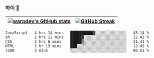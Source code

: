 
### 하이 👋
[![warpdev's GitHub stats](https://github-readme-stats.vercel.app/api?username=warpdev&show_icons=true&theme=vue-dark)](#) |[![GitHub Streak](https://github-readme-streak-stats.herokuapp.com/?user=warpdev&theme=dark)](#)
--- | --- |
<!--START_SECTION:waka-->
```text
JavaScript   4 hrs 14 mins   ██████████▓░░░░░░░░░░░░░░   43.14 % 
sh           2 hrs 12 mins   █████▓░░░░░░░░░░░░░░░░░░░   22.42 % 
CSS          2 hrs 6 mins    █████▒░░░░░░░░░░░░░░░░░░░   21.41 % 
HTML         1 hr 13 mins    ███░░░░░░░░░░░░░░░░░░░░░░   12.41 % 
JSON         3 mins          ░░░░░░░░░░░░░░░░░░░░░░░░░   00.61 % 
```
<!--END_SECTION:waka-->

<!--
**warpdev/warpdev** is a ✨ _special_ ✨ repository because its `README.md` (this file) appears on your GitHub profile.

Here are some ideas to get you started:

- 🔭 I’m currently working on ...
- 🌱 I’m currently learning ...
- 👯 I’m looking to collaborate on ...
- 🤔 I’m looking for help with ...
- 💬 Ask me about ...
- 📫 How to reach me: ...
- 😄 Pronouns: ...
- ⚡ Fun fact: ...
-->

